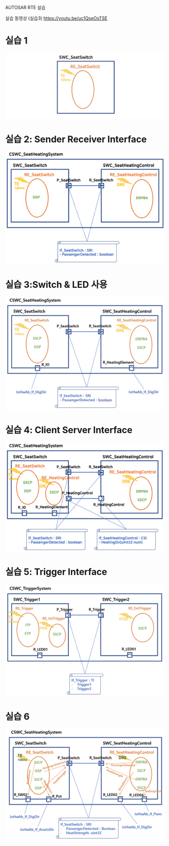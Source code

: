 AUTOSAR RTE 실습

실습 동영상 (실습3) https://youtu.be/uc1QseOsTSE

# 실습 1

![실습1](./exercise1.png)

# 실습 2: Sender Receiver Interface

![실습2](./exercise2.png)


# 실습 3:Switch & LED 사용

![실습3](./exercise3.png)

# 실습 4: Client Server Interface

![실습4](./exercise4.png)

# 실습 5: Trigger Interface
![실습5](./exercise5.png)

# 실습 6
![실습6](./exercise6.png)
